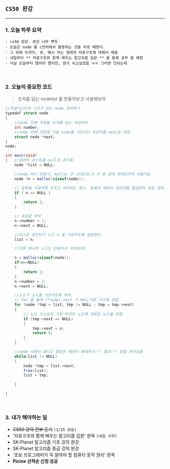 ## `CS50 완강`
---

### 1. 오늘 하루 요약
    - cs50 완강. 본인 너무 뿌듯
    - 오늘은 node 를 c언어에서 활용하는 것을 주로 배웠다.
    - 그 외에 트라이, 큐, 해시 라는 형태의 자료구조에 대해서 배움
    - 내일부터 ** 자료구조와 함께 배우는 알고리즘 입문 ** 을 통해 공부 할 예정
    - 사실 오늘부터 했어야 했지만, 뭔가 쉬고싶었음 ㅠㅠ 그러면 안되는데
<br/>

### 2. 오늘의 중요한 코드
> 숫자를 담는 nodelist 를 만들어보고 사용해보자

```cs
//연결리스트의 구조가 되는 node 정의하기
typedef struct node
{
    //node 안에 저장될 숫자를 담는 속성부여
    int number;
    //node 안에 저장될 다음 node를 가르키는 포인터를 next로 저장 
    struct node *next;
}
node;

int main(void)
{   //포인터 리스트를 null로 초기화
    node *list = NULL; 

    //node 하나 만들기, malloc 은 stdlib.h 가 맨 앞에 씌여있어야 사용가능 
    node *n = malloc(sizeof(node)); 

    // 말록을 사용하면 무조건 써야되는 함수, 말록이 메모리 덩어리를 할당하지 못한 경우를 예외처리함.
    if ( n == NULL )
    {
        return 1;
    }

    // 속성값 부여
    n->number = 1;
    n->next = NULL;

    //리스트 포인터가 노드 n 을 가르키도록 설정한다.
    list = n;

    //다른 하나의 노드도 만들어서 이어보자!

    n = malloc(sizeof(node));
    if(n==NULL)
    {
        return 1;
    }
    n->number = 2;
    n->next = NULL;

    //노드가 노드를 가르키도록 하자. 
    // for 을 돌려 (*node).next 가 NULL이면 거기에 연결
    for (node *tmp = list; tmp != NULL ; tmp = tmp->next)
    {
        // 노드 리스트의 가장 마지막 노드에 새로운 노드를 연결
        if (tmp->next == NULL)
        {
            tmp->next = n;
            return 0;
        }   
    }

    //node 사용이 끝나고 할당한 메모리 해제하기!!! 중요!!! 방법 까다로움
    while(list != NULL)
    {
        node *tmp = list->next;
        free(list);
        list = tmp;

    }

}
```
<br/>


### 3. 내가 해야하는 일

 - ~~CS50 강의 전부 듣기~~ `(1/25 완료)`
 - '자료구조와 함께 배우는 알고리즘 입문' 완독 `(내일 시작)`
 - SK-Planet 알고리즘 기초 강의 완강
 - SK-Planet 알고리즘 중급 강의 완강
 - '초보 프로그래머가 꼭 알아야 할 컴퓨터 동작 원리' 완독
 - **Picine 선착순 신청 성공**